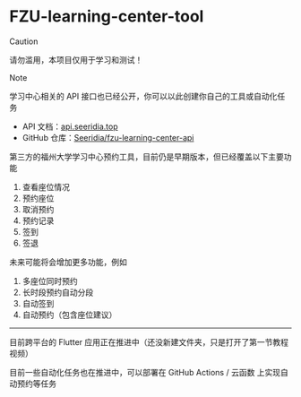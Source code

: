 # FZU-learning-center-tool

> [!CAUTION]
> 请勿滥用，本项目仅用于学习和测试！

> [!NOTE]
> 学习中心相关的 API 接口也已经公开，你可以以此创建你自己的工具或自动化任务
>
> - API 文档：[api.seeridia.top](https://api.seeridia.top/)
> - GitHub 仓库：[Seeridia/fzu-learning-center-api](https://github.com/Seeridia/fzu-learning-center-api)

第三方的福州大学学习中心预约工具，目前仍是早期版本，但已经覆盖以下主要功能

1. 查看座位情况
2. 预约座位
3. 取消预约
4. 预约记录
5. 签到
6. 签退

未来可能将会增加更多功能，例如

1. 多座位同时预约
2. 长时段预约自动分段
3. 自动签到
4. 自动预约（包含座位建议）

---

目前跨平台的 Flutter 应用正在推进中（还没新建文件夹，只是打开了第一节教程视频）

目前一些自动化任务也在推进中，可以部署在 GitHub Actions / 云函数 上实现自动预约等任务